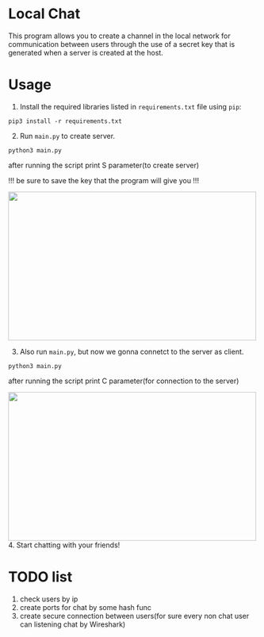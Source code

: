 # Local Chat

This program allows you to create a channel in the local network for communication between users through the use of a secret key that is generated when a server is created at the host.

# Usage

1. Install the required libraries listed in `requirements.txt` file using `pip`:

```
pip3 install -r requirements.txt
```

2. Run `main.py` to create server.

```
python3 main.py
```
after running the script print S parameter(to create server)

!!! be sure to save the key that the program will give you !!!


<img src="https://github.com/p4sh4bsc/Python-Projects/blob/local_chat/Local_chat/src/Server.gif" width="500" height="300" />



3. Also run `main.py`, but now we gonna connetct to the server as client.
```
python3 main.py
```
after running the script print C parameter(for connection to the server)



<img src="https://github.com/p4sh4bsc/Python-Projects/blob/local_chat/Local_chat/src/Client.gif" width="500" height="300" />
4. Start chatting with your friends!

# TODO list
1. check users by ip
2. create ports for chat by some hash func
3. create secure connection between users(for sure every non chat user can listening chat by Wireshark)